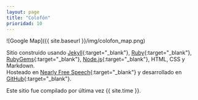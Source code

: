 ```yaml
---
layout: page
title: "Colofón"
prioridad: 10
---
```


![Google Map]({{ site.baseurl }}/img/colofon_map.png)

Sitio construido usando [Jekyll](http://jekyllrb.com){:target="_blank"}, [Ruby](https://www.ruby-lang.org){:target="_blank"}, [RubyGems](https://rubygems.org/pages/download){:target="_blank"}, [Node.js](https://nodejs.org){:target="_blank"}, HTML, CSS y Markdown.  
Hosteado en [Nearly Free Speech](http://www.nearlyfreespeech.com){:target="_blank"} y desarrollado en [GitHub](https://github.com){:target="_blank"}.

Este sitio fue compilado por última vez {{ site.time }}.
